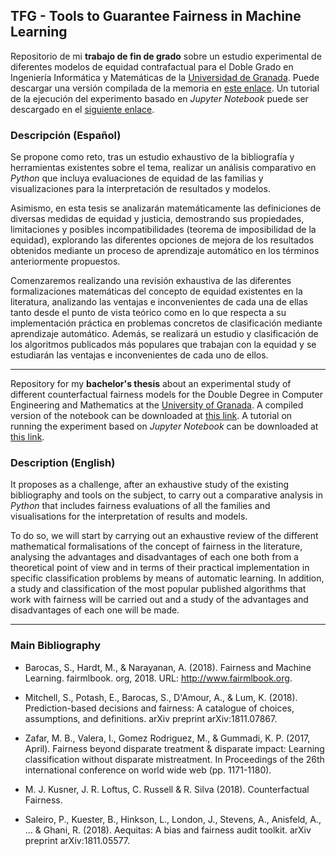 ## TFG - Tools to Guarantee Fairness in Machine Learning

Repositorio de mi **trabajo de fin de grado** sobre un estudio experimental de diferentes modelos de equidad contrafactual para el Doble Grado en Ingeniería Informática y Matemáticas de la [Universidad de Granada](http://www.ugr.es). 
Puede descargar una versión compilada de la memoria en [este enlace](https://github.com/danibolanos/TFG-Guarantee_Fairness_in_ML/releases/download/v1.0.0/memoria.pdf). Un tutorial de la ejecución del experimento basado en *Jupyter Notebook* puede ser descargado en el [siguiente enlace](https://github.com/danibolanos/TFG-Guarantee_Fairness_in_ML/releases/download/v1.0.0/manual_uso.ipynb).

### Descripción (Español)

Se propone como reto, tras un estudio exhaustivo de la bibliografía y herramientas existentes sobre el tema, realizar un análisis comparativo en *Python* que incluya evaluaciones de equidad de las familias y visualizaciones para la interpretación de resultados y modelos.

Asimismo, en esta tesis se analizarán matemáticamente las definiciones de diversas medidas de equidad y justicia, demostrando sus propiedades, limitaciones y posibles incompatibilidades (teorema de imposibilidad de la equidad), explorando las diferentes opciones de mejora de los resultados obtenidos mediante un proceso de aprendizaje automático en los términos anteriormente propuestos.

Comenzaremos realizando una revisión exhaustiva de las diferentes formalizaciones matemáticas del concepto de equidad existentes en la literatura, analizando las ventajas e inconvenientes de cada una de ellas tanto desde el punto de vista teórico como en lo que respecta a su implementación práctica en problemas concretos de clasificación mediante aprendizaje automático. Además, se realizará un estudio y clasificación de los algoritmos publicados más populares que trabajan con la equidad y se estudiarán las ventajas e inconvenientes de cada uno de ellos.

-----

Repository for my **bachelor's thesis** about an experimental study of different counterfactual fairness models for the Double Degree in Computer Engineering and Mathematics at the [University of Granada](http://www.ugr.es). A compiled version of the notebook can be downloaded at [this link](https://github.com/danibolanos/TFG-Guarantee_Fairness_in_ML/releases/download/v1.0.0/memoria.pdf). A tutorial on running the experiment based on *Jupyter Notebook* can be downloaded at [this link](https://github.com/danibolanos/TFG-Guarantee_Fairness_in_ML/releases/download/v1.0.0/manual_uso.ipynb).

### Description (English)

It proposes as a challenge, after an exhaustive study of the existing bibliography and tools on the subject, to carry out a comparative analysis in *Python* that includes fairness evaluations of all the families and visualisations for the interpretation of results and models.

To do so, we will start by carrying out an exhaustive review of the different mathematical formalisations of the concept of fairness in the literature, analysing the advantages and disadvantages of each one both from a theoretical point of view and in terms of their practical implementation in specific classification problems by means of automatic learning. In addition, a study and classification of the most popular published algorithms that work with fairness will be carried out and a study of the advantages and disadvantages of each one will be made.

-----

### Main Bibliography

- Barocas, S., Hardt, M., & Narayanan, A. (2018). Fairness and Machine Learning. fairmlbook. org, 2018. URL: http://www.fairmlbook.org.

- Mitchell, S., Potash, E., Barocas, S., D'Amour, A., & Lum, K. (2018). Prediction-based decisions and fairness: A catalogue of choices, assumptions, and definitions. arXiv preprint arXiv:1811.07867.

- Zafar, M. B., Valera, I., Gomez Rodriguez, M., & Gummadi, K. P. (2017, April). Fairness beyond disparate treatment & disparate impact: Learning classification without disparate mistreatment. In Proceedings of the 26th international conference on world wide web (pp. 1171-1180).

- M. J. Kusner, J. R. Loftus, C. Russell & R. Silva (2018). Counterfactual Fairness.

- Saleiro, P., Kuester, B., Hinkson, L., London, J., Stevens, A., Anisfeld, A., ... & Ghani, R. (2018). Aequitas: A bias and fairness audit toolkit. arXiv preprint arXiv:1811.05577.
